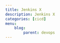 ```yaml
---
title: Jenkins X
description: Jenkins X
categories: [cicd]
menu:
    blog:
        parent: devops
---
```

